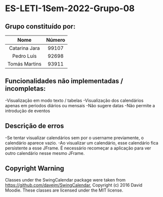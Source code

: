 # ES-LETI-1Sem-2022-Grupo-08

## Grupo constituído por:

| Nome  |  Número |
|:-----------------:|:----:|
| Catarina Jara  | 99107  |
|  Pedro Luís | 92698  |
| Tomás Martins | 93911  |


## Funcionalidades não implementadas / incompletas:
-Visualização em modo texto / tabelas
-Visualização dos calendários apenas em periodos diários ou mensais
-Não sugere datas
-Não permite a introdução de eventos

## Descrição de erros
-Se tentar visualizar calendários sem por o username previamente, o calendário aparece vazio.
-Ao visualizar um calendário, esse calendário fica persistente a esse JFrame. É necessário recomeçar a aplicação para ver outro calendário nesse mesmo JFrame.



## Copyright Warning

Classes under the SwingCalendar package were taken from https://github.com/davejm/SwingCalendar, Copyright (c) 2016 David Moodie. These classes are licensed under the MIT license.